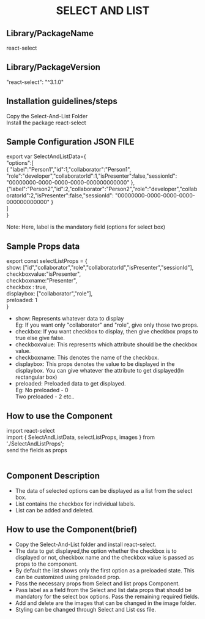 <h1 align='center'>SELECT AND LIST</h1>

## Library/PackageName
react-select

## Library/PackageVersion
"react-select": "^3.1.0"

## Installation guidelines/steps

Copy the Select-And-List Folder<br/>
Install the package react-select<br/>

## Sample Configuration JSON FILE

 export var SelectAndListData={ <br/>
    "options":[ <br/>
        { "label":"Person1","id":1,"collaborator":"Person1", "role":"developer","collaboratorId":1,"isPresenter":false,"sessionId": "00000000-0000-0000-0000-000000000000" }, <br/>
        {"label":"Person2","id":2,"collaborator":"Person2","role":"developer","collaboratorId":2,"isPresenter":false,"sessionId": "00000000-0000-0000-0000-000000000000" } <br/>
    ] <br/>
}<br/>

Note: Here, label is the mandatory field (options for select box) <br/>

## Sample Props data

export const selectListProps = { <br/>
    show: ["id","collaborator","role","collaboratorId","isPresenter","sessionId"], <br/>
    checkboxvalue:"isPresenter", <br/>
    checkboxname:"Presenter", <br/>
    checkbox : true, <br/>
    displaybox: ["collaborator","role"], <br/>
    preloaded: 1 <br/>
} <br/>

- show: Represents whatever data to display<br/>
Eg: If you want only "collaborator" and "role", give only those two props.
- checkbox: If you want checkbox to display, then give checkbox props to true else give false.
- checkboxvalue: This represents which attribute should be the checkbox value.
- checkboxname: This denotes the name of the checkbox.
- displaybox: This props denotes the value to be displayed in the displaybox. You can give whatever the attribute to get displayed(In rectangular box)
- preloaded: Preloaded data to get displayed.<br/>
Eg: No preloaded - 0<br/>
    Two preloaded - 2 etc..<br/>
    

## How to use the Component

import react-select <br/>
import { SelectAndListData, selectListProps, images } from './SelectAndListProps'; <br/>
send the fields as props  <br/>
 <DtcSelectAndList SelectAndListData={SelectAndListData}  
           selectedList={selectListProps} images={images}/>  <br/>

## Component Description

- The data of selected options can be displayed as a list from the select box.
- List contains the checkbox for individual labels. 
- List can be added and deleted.

## How to use the Component(brief)

- Copy the Select-And-List folder and install react-select.​
- The data to get displayed,the option whether the checkbox is to displayed or not, checkbox name and the checkbox value is passed as props to the component. ​
- By default the list shows only the first option as a preloaded state. This can be customized using preloaded prop.
- Pass the necessary props from Select and list props Component.​
- Pass label as a field from the Select and list data props that should be mandatory for the select box options. Pass the remaining required fields.
- Add and delete are the images that can be changed in the image folder.
- Styling can be changed through Select and List css file.